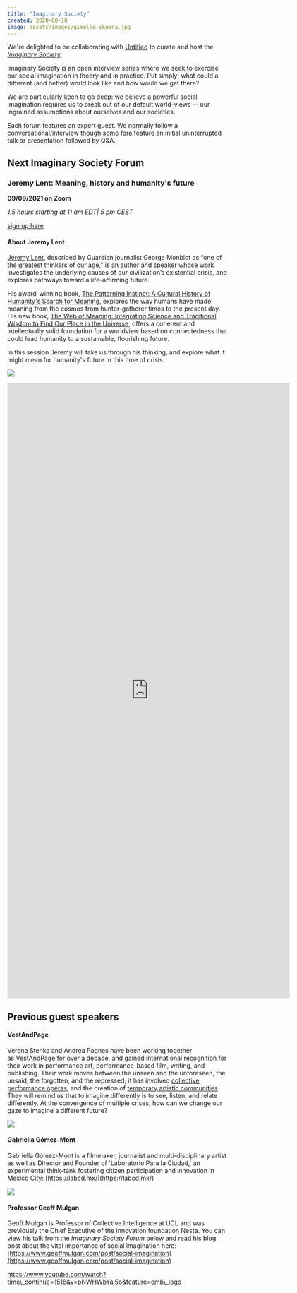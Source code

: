 ```yaml
---
title: "Imaginary Society"
created: 2020-08-18
image: assets/images/giselle-skeena.jpg
---
```


We're delighted to be collaborating with [Untitled](https://untitled.community/) to curate and host the _[Imaginary Society](https://untitled.community/events/imaginary-society/)_.

Imaginary Society is an open interview series where we seek to exercise our social imagination in theory and in practice. Put simply: what could a different (and better) world look like and how would we get there?

We are particularly keen to go deep: we believe a powerful social imagination requires us to break out of our default world-views -- our ingrained assumptions about ourselves and our societies.

Each forum features an expert guest. We normally follow a conversational/interview though some fora feature an initial uninterrupted talk or presentation followed by Q&A.

## **Next Imaginary Society Forum**

### **Jeremy Lent: Meaning, history and humanity's future**

**09/09/2021 on Zoom**

_1.5 hours starting at 11 am EDT| 5 pm CEST_ 

[sign up here](https://forms.gle/ujRVanLxBuMUKWZf9)

#### About Jeremy Lent

[Jeremy Lent](https://www.jeremylent.com/), described by Guardian journalist George Monbiot as “one of the greatest thinkers of our age,” is an author and speaker whose work investigates the underlying causes of our civilization’s existential crisis, and explores pathways toward a life-affirming future.

His award-winning book, [The Patterning Instinct: A Cultural History of Humanity's Search for Meaning](https://www.jeremylent.com/the-patterning-instinct.html), explores the way humans have made meaning from the cosmos from hunter-gatherer times to the present day. His new book, [The Web of Meaning: Integrating Science and Traditional Wisdom to Find Our Place in the Universe](https://www.jeremylent.com/the-web-of-meaning.html), offers a coherent and intellectually solid foundation for a worldview based on connectedness that could lead humanity to a sustainable, flourishing future.

In this session Jeremy will take us through his thinking, and explore what it might mean for humanity's future in this time of crisis.

![](assets/images/Jeremylent.jpg)

<iframe src="https://docs.google.com/forms/d/e/1FAIpQLSdfGUBtHCRlukHW4R5_H7RRReYe0zs6tNB9qYYvqQQzQ4Tskg/viewform?embedded=true" width="640" height="1394" frameBorder="0" marginHeight="0" marginWidth="0">Loading…</iframe>

## **Previous guest speakers**

#### VestAndPage

Verena Stenke and Andrea Pagnes have been working together as [VestAndPage](https://www.vest-and-page.de/) for over a decade, and gained international recognition for their work in performance art, performance-based film, writing, and publishing. Their work moves between the unseen and the unforeseen, the unsaid, the forgotten, and the repressed; it has involved [collective performance operas](https://09486d6f-69e4-45f6-bed3-e698b73b1be3.filesusr.com/ugd/fa6502_4e9260b900dc43b4abdebd28e5bc32c5.pdf?index=true), and the creation of [temporary artistic communities](https://09486d6f-69e4-45f6-bed3-e698b73b1be3.filesusr.com/ugd/fa6502_a7fb630c9c3f4cf19204277b0f8416f4.pdf?index=true). They will remind us that to imagine differently is to see, listen, and relate differently. At the convergence of multiple crises, how can we change our gaze to imagine a different future?

![](/assets/images/VestAndPage-courtesy-of-the-artist-photo-credit_Kayhan-Kaygusuz-495x400.jpg)

#### Gabriella Gómez-Mont

Gabriella Gómez-Mont is a filmmaker, journalist and multi-disciplinary artist as well as Director and Founder of 'Laboratorio Para la Ciudad,' an experimental think-tank fostering citizen participation and innovation in Mexico City: [https://labcd.mx/](https://labcd.mx/)

![](/assets/images/GabriellaGomezMont-495x400.jpg)

#### Professor Geoff Mulgan

Geoff Mulgan is Professor of Collective Intelligence at UCL and was previously the Chief Executive of the innovation foundation Nesta. You can view his talk from the _Imaginary Society_ _Forum_ below and read his blog post about the vital importance of social imagination here: [https://www.geoffmulgan.com/post/social-imagination](https://www.geoffmulgan.com/post/social-imagination)

https://www.youtube.com/watch?time\_continue=1518&v=pNWHWbYaj5o&feature=emb\_logo
